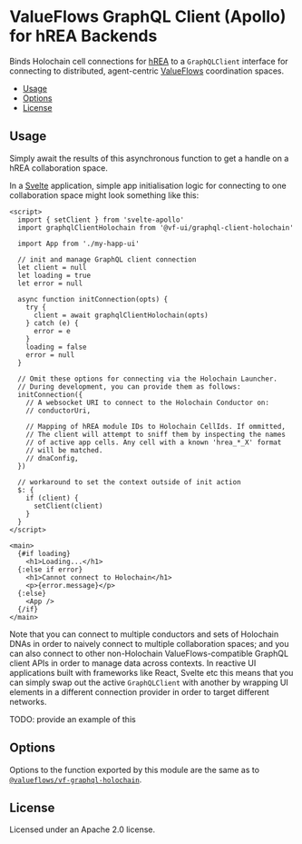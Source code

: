 # ValueFlows GraphQL Client (Apollo) for hREA Backends

Binds Holochain cell connections for [hREA](https://github.com/h-REA/hREA/) to a `GraphQLClient` interface for connecting to distributed, agent-centric [ValueFlows](http://valueflo.ws) coordination spaces.

<!-- MarkdownTOC -->

- [Usage](#usage)
- [Options](#options)
- [License](#license)

<!-- /MarkdownTOC -->

## Usage

Simply await the results of this asynchronous function to get a handle on a hREA collaboration space.

In a [Svelte](https://svelte.dev/) application, simple app initialisation logic for connecting to one collaboration space might look something like this:

```svelte
<script>
  import { setClient } from 'svelte-apollo'
  import graphqlClientHolochain from '@vf-ui/graphql-client-holochain'

  import App from './my-happ-ui'

  // init and manage GraphQL client connection
  let client = null
  let loading = true
  let error = null

  async function initConnection(opts) {
    try {
      client = await graphqlClientHolochain(opts)
    } catch (e) {
      error = e
    }
    loading = false
    error = null
  }

  // Omit these options for connecting via the Holochain Launcher.
  // During development, you can provide them as follows:
  initConnection({
	// A websocket URI to connect to the Holochain Conductor on:
  	// conductorUri,

	// Mapping of hREA module IDs to Holochain CellIds. If ommitted,
	// The client will attempt to sniff them by inspecting the names
	// of active app cells. Any cell with a known 'hrea_*_X' format
	// will be matched.
  	// dnaConfig,
  })

  // workaround to set the context outside of init action
  $: {
    if (client) {
      setClient(client)
    }
  }
</script>

<main>
  {#if loading}
    <h1>Loading...</h1>
  {:else if error}
    <h1>Cannot connect to Holochain</h1>
    <p>{error.message}</p>
  {:else}
    <App />
  {/if}
</main>
```

Note that you can connect to multiple conductors and sets of Holochain DNAs in order to naively connect to multiple collaboration spaces; and you can also connect to other non-Holochain ValueFlows-compatible GraphQL client APIs in order to manage data across contexts. In reactive UI applications built with frameworks like React, Svelte etc this means that you can simply swap out the active `GraphQLClient` with another by wrapping UI elements in a different connection provider in order to target different networks.

TODO: provide an example of this



## Options

Options to the function exported by this module are the same as to [`@valueflows/vf-graphql-holochain`](https://www.npmjs.com/package/@valueflows/vf-graphql-holochain).


## License

Licensed under an Apache 2.0 license.
